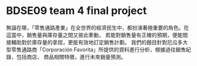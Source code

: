 # BDSE09 team 4 final project
無論在哪，「零售通路產業」在全世界的經濟民生中，都扮演著極重要的角色。在這當中，銷售量與庫存量之間又彼此牽動，
若能對銷售量有正確的預期，便能間接輔助對於庫存量的拿捏，更能有效地訂定銷售計劃。
我們的題目針對厄瓜多大型零售通路商「Corporación Favorita」所提供的資料進行分析，根據過往銷售紀錄，包括商店、
商品相關特徵，進行未來銷量預測。

